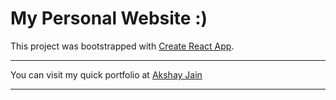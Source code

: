 # My Personal Website :)

This project was bootstrapped with [Create React App](https://github.com/facebook/create-react-app).

---

You can visit my quick portfolio at [Akshay Jain](https://akshayjain.netlify.app/)

---
